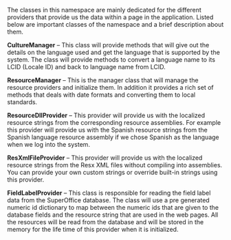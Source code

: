 <properties date="2016-06-24"
SortOrder="12"
/>

The classes in this namespace are mainly dedicated for the different providers that provide us the data within a page in the application. Listed below are important classes of the namespace and a brief description about them.

**CultureManager** – This class will provide methods that will give out the details on the language used and get the language that is supported by the system. The class will provide methods to convert a language name to its LCID (Locale ID) and back to language name from LCID.

**ResourceManager** – This is the manager class that will manage the resource providers and initialize them. In addition it provides a rich set of methods that deals with date formats and converting them to local standards.

**ResourceDllProvider** – This provider will provide us with the localized resource strings from the corresponding resource assemblies. For example this provider will provide us with the Spanish resource strings from the Spanish language resource assembly if we chose Spanish as the language when we log into the system.

**ResXmlFileProvider** – This provider will provide us with the localized resource strings from the Resx XML files without compiling into assemblies. You can provide your own custom strings or override built-in strings using this provider.

**FieldLabelProvider** – This class is responsible for reading the field label data from the SuperOffice database. The class will use a pre generated numeric id dictionary to map between the numeric ids that are given to the database fields and the resource string that are used in the web pages. All the resources will be read from the database and will be stored in the memory for the life time of this provider when it is initialized.

